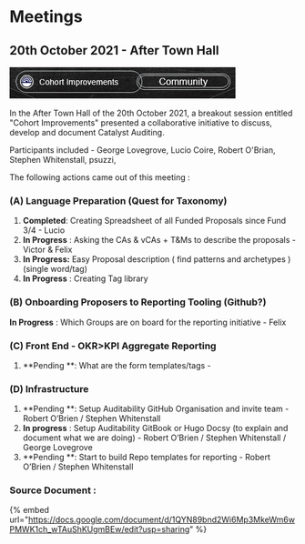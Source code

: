 # Meetings

## 20th October 2021 - After Town Hall

![Cohort Improvements - Community](<.gitbook/assets/2021-10-26 (14).png>)

In the After Town Hall of the 20th October 2021, a breakout session entitled "Cohort Improvements" presented a collaborative initiative to discuss, develop and document Catalyst Auditing.

Participants included - George Lovegrove, Lucio Coire, Robert O'Brian, Stephen Whitenstall, psuzzi,

The following actions came out of this meeting :

### (A) Language Preparation (Quest for Taxonomy) <a href="docs-internal-guid-1cfd680d-7fff-fd81-7678-dcc4c22463c3" id="docs-internal-guid-1cfd680d-7fff-fd81-7678-dcc4c22463c3"></a>

1. **Completed**: Creating Spreadsheet of all Funded Proposals since Fund 3/4 - Lucio
2. **In Progress** : Asking the CAs & vCAs + T\&Ms to describe the proposals - Victor & Felix
3. **In Progress:** Easy Proposal description ( find patterns and archetypes ) (single word/tag)
4. **In Progress** : Creating Tag library

### (B) Onboarding Proposers to Reporting Tooling (Github?)

**In Progress** : Which Groups are on board for the reporting initiative - Felix

### (C) Front End - OKR>KPI Aggregate Reporting

1. **Pending **: What are the form templates/tags -

### (D) Infrastructure

1. **Pending **: Setup Auditability GitHub Organisation and invite team - Robert O’Brien / Stephen Whitenstall
2. **In progress** : Setup Auditability GitBook or Hugo Docsy (to explain and document what we are doing) - Robert O’Brien / Stephen Whitenstall / George Lovegrove
3. **Pending **: Start to build Repo templates for reporting - Robert O’Brien / Stephen Whitenstall

### Source Document :

{% embed url="https://docs.google.com/document/d/1QYN89bnd2Wi6Mp3MkeWm6wPMWK1ch_wTAuShKUgmBEw/edit?usp=sharing" %}
